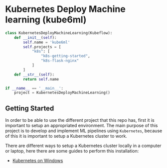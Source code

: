 # **Kubernetes Deploy Machine learning (kube6ml)**

```python 
class KubernetesDeployMachineLearning(Kubeflow):
    def __init__(self):
        self.name = 'kube6ml'
        self.projects = [
            "k8s": [
                "k8s-getting-started",
                "k8s-flask-nginx"
            ]
        ]
    def __str__(self):
        return self.name

if __name__ == '__main__':
    project = KubernetesDeployMachineLearning()
```

## Getting Started
In order to be able to use the different project that this repo has, first it is important to setup an appropriated environment. The main purpose of this project is to develop and implement ML pipelines using `Kubernetes`, because of this it is important to setup a Kubernetes cluster to work.

There are different ways to setup a Kubernetes cluster locally in a computer or laptop, here there are some guides to perform this installation:

- [Kubernetes on Windows](./windows_setup.md)

